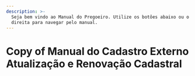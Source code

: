 ```yaml
---
description: >-
  Seja bem vindo ao Manual do Pregoeiro. Utilize os botões abaixo ou o menu à
  direita para navegar pelo manual.
---
```


# Copy of Manual do Cadastro Externo Atualização e Renovação Cadastral

